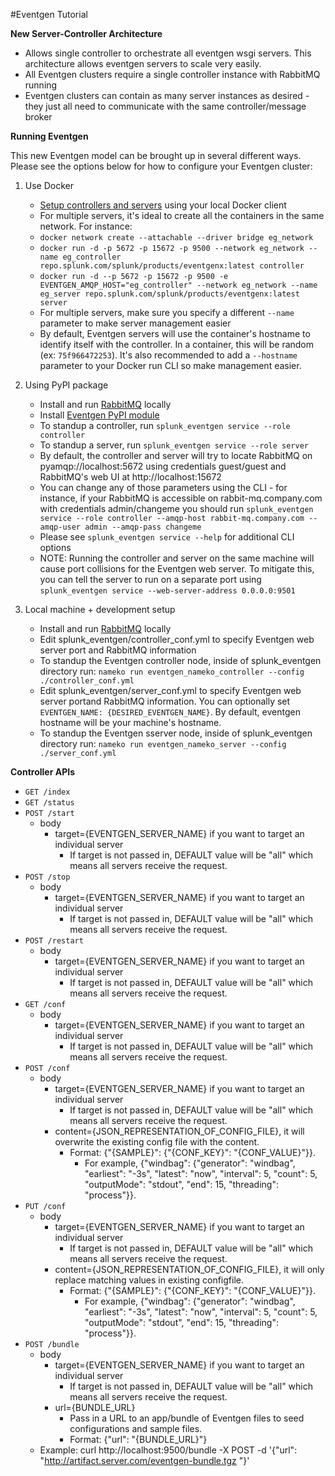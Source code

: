 #Eventgen Tutorial

**New Server-Controller Architecture**

* Allows single controller to orchestrate all eventgen wsgi servers. This architecture allows eventgen servers to scale very easily.
* All Eventgen clusters require a single controller instance with RabbitMQ running
* Eventgen clusters can contain as many server instances as desired - they just all need to communicate with the same controller/message broker

**Running Eventgen**

This new Eventgen model can be brought up in several different ways. Please see the options below for how to configure your Eventgen cluster:

1. Use Docker
    * [Setup controllers and servers](SETUP.md#container-setup) using your local Docker client
    * For multiple servers, it's ideal to create all the containers in the same network. For instance:
    * `docker network create --attachable --driver bridge eg_network`
    * `docker run -d -p 5672 -p 15672 -p 9500 --network eg_network --name eg_controller repo.splunk.com/splunk/products/eventgenx:latest controller`
    * `docker run -d --p 5672 -p 15672 -p 9500 -e EVENTGEN_AMQP_HOST="eg_controller" --network eg_network --name eg_server repo.splunk.com/splunk/products/eventgenx:latest server`
    * For multiple servers, make sure you specify a different `--name` parameter to make server management easier
    * By default, Eventgen servers will use the container's hostname to identify itself with the controller. In a container, this will be random (ex: `75f966472253`). It's also recommended to add a `--hostname` parameter to your Docker run CLI so make management easier.

2. Using PyPI package
    * Install and run [RabbitMQ](https://www.rabbitmq.com/download.html) locally
    * Install [Eventgen PyPI module](SETUP.md#pypi-setup)
    * To standup a controller, run `splunk_eventgen service --role controller`
    * To standup a server, run `splunk_eventgen service --role server`
    * By default, the controller and server will try to locate RabbitMQ on pyamqp://localhost:5672 using credentials guest/guest and RabbitMQ's web UI at http://localhost:15672
    * You can change any of those parameters using the CLI - for instance, if your RabbitMQ is accessible on rabbit-mq.company.com with credentials admin/changeme you should run `splunk_eventgen service --role controller --amqp-host rabbit-mq.company.com --amqp-user admin --amqp-pass changeme`
    * Please see `splunk_eventgen service --help` for additional CLI options
    * NOTE: Running the controller and server on the same machine will cause port collisions for the Eventgen web server. To mitigate this, you can tell the server to run on a separate port using `splunk_eventgen service --web-server-address 0.0.0.0:9501`

3. Local machine + development setup
    * Install and run [RabbitMQ](https://www.rabbitmq.com/download.html) locally
    * Edit splunk_eventgen/controller_conf.yml to specify Eventgen web server port and RabbitMQ information
    * To standup the Eventgen controller node, inside of splunk_eventgen directory run: ```nameko run eventgen_nameko_controller --config ./controller_conf.yml```
    * Edit splunk_eventgen/server_conf.yml to specify Eventgen web server portand RabbitMQ information. You can optionally set ```EVENTGEN_NAME: {DESIRED_EVENTGEN_NAME}```. By default, eventgen hostname will be your machine's hostname.
    * To standup the Eventgen sserver node, inside of splunk_eventgen directory run: ```nameko run eventgen_nameko_server --config ./server_conf.yml```

**Controller APIs**

* ```GET /index```
* ```GET /status```
* ```POST /start```
    * body
        * target={EVENTGEN_SERVER_NAME} if you want to target an individual server
            * If target is not passed in, DEFAULT value will be "all" which means all servers receive the request.
* ```POST /stop```
    * body
        * target={EVENTGEN_SERVER_NAME} if you want to target an individual server
            * If target is not passed in, DEFAULT value will be "all" which means all servers receive the request.
* ```POST /restart```
    * body
        * target={EVENTGEN_SERVER_NAME} if you want to target an individual server
            * If target is not passed in, DEFAULT value will be "all" which means all servers receive the request.
* ```GET /conf```
    * body
        * target={EVENTGEN_SERVER_NAME} if you want to target an individual server
            * If target is not passed in, DEFAULT value will be "all" which means all servers receive the request.
* ```POST /conf```
    * body
        * target={EVENTGEN_SERVER_NAME} if you want to target an individual server
            * If target is not passed in, DEFAULT value will be "all" which means all servers receive the request.
        * content={JSON_REPRESENTATION_OF_CONFIG_FILE}, it will overwrite the existing config file with the content.
            * Format: {"{SAMPLE}": {"{CONF_KEY}": "{CONF_VALUE}"}}.
                * For example, {"windbag": {"generator": "windbag", "earliest": "-3s", "latest": "now", "interval": 5, "count": 5, "outputMode": "stdout", "end": 15, "threading": "process"}}.
* ```PUT /conf```
    * body
        * target={EVENTGEN_SERVER_NAME} if you want to target an individual server
            * If target is not passed in, DEFAULT value will be "all" which means all servers receive the request.
        * content={JSON_REPRESENTATION_OF_CONFIG_FILE}, it will only replace matching values in existing configfile.
            * Format: {"{SAMPLE}": {"{CONF_KEY}": "{CONF_VALUE}"}}.
                * For example, {"windbag": {"generator": "windbag", "earliest": "-3s", "latest": "now", "interval": 5, "count": 5, "outputMode": "stdout", "end": 15, "threading": "process"}}.
* ```POST /bundle```
    * body
        * target={EVENTGEN_SERVER_NAME} if you want to target an individual server
            * If target is not passed in, DEFAULT value will be "all" which means all servers receive the request.
        * url={BUNDLE_URL}
            * Pass in a URL to an app/bundle of Eventgen files to seed configurations and sample files.
            * Format: {"url": "{BUNDLE_URL}"}
    * Example: curl http://localhost:9500/bundle -X POST -d '{"url": "http://artifact.server.com/eventgen-bundle.tgz "}'
